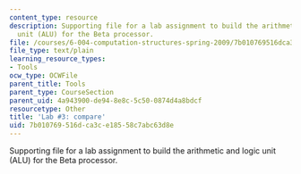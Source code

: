 ```yaml
---
content_type: resource
description: Supporting file for a lab assignment to build the arithmetic and logic
  unit (ALU) for the Beta processor.
file: /courses/6-004-computation-structures-spring-2009/7b010769516dca3ce18558c7abc63d8e_lab3compare.jsim
file_type: text/plain
learning_resource_types:
- Tools
ocw_type: OCWFile
parent_title: Tools
parent_type: CourseSection
parent_uid: 4a943900-de94-8e8c-5c50-0874d4a8bdcf
resourcetype: Other
title: 'Lab #3: compare'
uid: 7b010769-516d-ca3c-e185-58c7abc63d8e
---
```

Supporting file for a lab assignment to build the arithmetic and logic unit (ALU) for the Beta processor.

